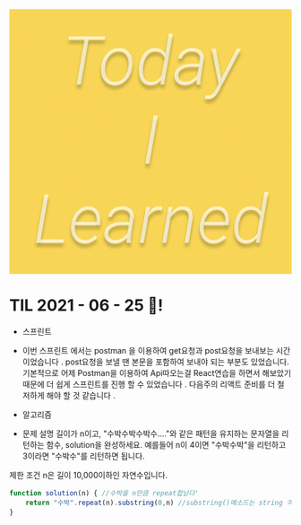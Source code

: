 <img src="TILimage.png" align="center" />

# TIL 2021 - 06 - 25 📖!

* 스프린트
- 이번 스프린트 에서는 postman 을 이용하여 get요청과 post요청을 보내보는 시간이었습니다 .
post요청을 보낼 땐 본문을 포함하여 보내야 되는 부분도 있었습니다. 기본적으로 어제 Postman을 이용하여 Api따오는걸 React연습을 하면서 해보았기 때문에 더 쉽게 스프린트를 진행 할 수 있었습니다 . 다음주의 리액트 준비를 더 철저하게 해야 할 것 같습니다 . 

* 알고리즘 
- 문제 설명
길이가 n이고, "수박수박수박수...."와 같은 패턴을 유지하는 문자열을 리턴하는 함수, solution을 완성하세요. 예를들어 n이 4이면 "수박수박"을 리턴하고 3이라면 "수박수"를 리턴하면 됩니다.

제한 조건
n은 길이 10,000이하인 자연수입니다.



```js
function solution(n) { //수박을 n만큼 repeat합닏다'
    return "수박".repeat(n).substring(0,n) //substring()메소드는 string 객체의 시작 인덱스로 부터 종료 인덱스 전 까지 문자열의 부분 문자열을 반환합니다. 
}
```
